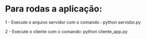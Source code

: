 # Para rodas a aplicação:

1 - Execute o arquivo servidor com o comando : python servidor.py

2 - Execute o cliente com o comando: python cliente_app.py
